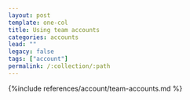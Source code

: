 ```yaml
---
layout: post
template: one-col
title: Using team accounts
categories: accounts
lead: ""
legacy: false
tags: ["account"]
permalink: /:collection/:path
---
```


{%include references/account/team-accounts.md %}
